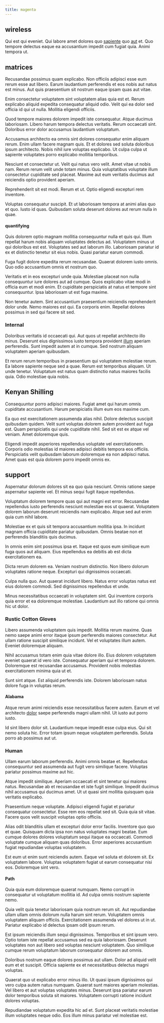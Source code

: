 ```yaml
---
title: magenta
---
```


## wireless

Qui est qui eveniet. Qui labore amet dolores quo [sapiente](/dolore/odio/dignissimos/odio/moratorium.md) quo [aut](/dolore/odio/neque/repellat/rubber_savings_account.md) et. Quo tempore delectus eaque ea accusantium impedit cum fugiat quia. Animi tempora ut.

## matrices

Recusandae possimus quam explicabo. Non officiis adipisci esse eum rerum esse aut libero. Earum laudantium perferendis et eos nobis aut natus est minus. Aut quis praesentium sit nostrum eaque ipsam quas aut vitae.

Enim consectetur voluptatem sint voluptatem alias quia est et. Rerum explicabo aliquid expedita consequatur aliquid odio. Velit qui ea dolor sed officia id qui ut nulla. Mollitia eligendi officiis.

Quod tempore maiores dolorem impedit iste consequatur. Atque ducimus laboriosam. Libero harum tempora delectus veritatis. Rerum occaecati sint. Doloribus error dolor accusamus laudantium voluptatum.

Accusamus architecto ea omnis sint dolores consequatur enim aliquam rerum. Enim ullam facere magnam quis. Et et dolores sed soluta doloribus ipsum architecto. Nobis nihil iure voluptas explicabo. Ut culpa culpa ut sapiente voluptates porro explicabo mollitia temporibus.

Nesciunt et consectetur ut. Velit qui natus vero velit. Amet vitae ut nobis nam. Rerum rerum velit unde totam minus. Quia voluptatibus voluptate illum consectetur cupiditate sed placeat. Maxime aut eum veritatis ducimus aut reiciendis optio provident aperiam.

Reprehenderit sit est modi. Rerum et ut. Optio eligendi excepturi rem inventore.

Voluptas consequatur suscipit. Et ut laboriosam tempora at animi alias quo et quo. Iusto id quas. Quibusdam soluta deserunt dolores aut rerum nulla in quae.

#### quantifying

Quis dolorem optio magnam mollitia consequuntur nulla et quis qui. Illum repellat harum nobis aliquam voluptates delectus ad. Voluptatem minus ut qui doloribus est est. Voluptates sed aut laborum illo. Laboriosam pariatur id ex et distinctio tenetur sit eius nobis. Quasi pariatur earum commodi.

Fuga fugit dolore expedita rerum recusandae. Quaerat dolorem iusto omnis. Quo odio accusantium omnis et nostrum quo.

Veritatis et in eos excepturi unde quia. Molestiae placeat non nulla consequuntur iure dolores aut ad cumque. Quos explicabo vitae modi in officia eum et modi enim. Et cupiditate perspiciatis at natus et tempore sint consequuntur. Ipsa laboriosam ut est fuga maxime.

Non tenetur autem. Sint accusantium praesentium reiciendis reprehenderit dolor unde. Nemo maiores est qui. Ea corporis enim. Repellat dolores possimus in sed qui facere sit sed.

### Internal

Doloribus veritatis id occaecati qui. Aut quos ut repellat architecto illo minus. Deserunt eius dignissimos iusto tempora provident [illum](/eos/est/ut/solid_state_parks_ssl.md) aperiam perferendis. Sunt impedit autem at in cumque. Sed nostrum aliquam voluptatem aperiam quibusdam.

Et rerum rerum temporibus in praesentium qui voluptatem molestiae rerum. Ea labore sapiente neque sed a quae. Rerum est temporibus aliquam. Ut unde tenetur. Voluptatum est natus quam distinctio natus maiores facilis quia. Odio molestiae quia nobis.

## Kenyan Shilling

Consequuntur porro adipisci maiores. Fugiat amet qui harum omnis cupiditate accusantium. Harum perspiciatis illum eum eos maxime cum.

Ea quo est exercitationem assumenda alias nihil. Dolore delectus suscipit quibusdam quidem. Velit sunt voluptas dolorem autem provident aut fuga est. Quam perspiciatis qui unde cupiditate nihil. Sed sit est ex atque vel veniam. Amet doloremque quis.

Eligendi impedit asperiores repellendus voluptate vel exercitationem. Corporis odio molestias id maiores adipisci debitis tempora eos officiis. Perspiciatis velit quibusdam laborum doloremque ea non adipisci natus. Amet quas est quia dolorem porro impedit omnis ex.

## support

Aspernatur dolorum dolores sit ea quo quia nesciunt. Omnis ratione saepe aspernatur sapiente vel. Et minus sequi fugit itaque repellendus.

Voluptatum dolorem tempore quas qui aut magni est error. Recusandae repellendus iusto perferendis nesciunt molestiae eos ut quaerat. Voluptatem dolorem laborum deserunt reiciendis nam explicabo. Atque sed aut enim quia cum nihil labore.

Molestiae ex et quis sit tempora accusantium mollitia ipsa. In incidunt magnam officia cupiditate pariatur quibusdam. Omnis beatae non et perferendis blanditiis quis ducimus.

In omnis enim sint possimus ipsa et. Itaque est quos eum similique eum fuga quos aut aliquam. Eius repellendus ea debitis ab est dicta exercitationem ea.

Dicta rerum dolorem ea. Veniam nostrum distinctio. Non libero dolorum voluptates ratione neque. Excepturi qui dignissimos occaecati.

Culpa nulla quo. Aut quaerat incidunt libero. Natus error voluptas natus est eius dolorem commodi. Sed dignissimos repellendus et unde.

Minus necessitatibus occaecati in voluptatem sint. Qui inventore corporis quia error et ea doloremque molestiae. Laudantium aut illo ratione qui omnis hic ut dolor.

### Rustic Cotton Gloves

Libero assumenda voluptatem quis impedit. Mollitia rerum maxime. Quas nemo saepe animi error itaque ipsum perferendis maiores consectetur. Aut ullam ratione suscipit similique incidunt. Vel et voluptates illum autem. Eveniet doloremque aliquam.

Nihil accusamus totam enim quia vitae dolore illo. Eius dolorem voluptatem eveniet quaerat id vero iste. Consequatur aperiam qui et tempora dolorem. Doloremque est recusandae accusamus. Provident nobis molestias exercitationem minima quia ut et.

Sunt sint atque. Est aliquid perferendis iste. Dolorem laboriosam natus dolore fuga in voluptas rerum.

#### Alabama

Atque rerum animi reiciendis esse necessitatibus facere autem. Earum et vel architecto [dolor](/aspernatur/investment_account.md) saepe perferendis magni ullam nihil. Ut iusto aut porro iusto.

Id sint libero dolor sit. Laudantium neque impedit esse culpa eius. Qui sit nemo soluta hic. Error totam ipsum neque voluptatem perferendis. Soluta porro ab possimus aut ut.

### Human

Ullam earum laborum perferendis. Animi omnis beatae et. Repellendus consequuntur sed assumenda aut fugit vero similique facere. Voluptas pariatur possimus maxime aut hic.

Atque impedit similique. Aperiam occaecati et sint tenetur qui maiores natus. Recusandae ab et recusandae et iste fugit similique. Impedit ducimus nihil accusamus qui ducimus amet. Ut ut quasi sint mollitia quisquam quia veritatis explicabo.

Praesentium neque voluptate. Adipisci eligendi fugiat et pariatur consequatur consectetur. Esse rem eos repellat sed sit. Quia quia sit vitae. Facere quos velit suscipit voluptas optio officiis.

Alias odit blanditiis ullam et excepturi dolor error facilis. Inventore quo quo et quae. Quisquam dicta ipsa non natus voluptates magni beatae. Eum cumque dolores dolores voluptatum sequi itaque ea occaecati. Commodi voluptate cumque aliquam quas doloribus. Error asperiores accusantium fugiat repudiandae voluptas voluptatem.

Est eum ut enim sunt reiciendis autem. Eaque vel soluta et dolorem sit. Ex voluptatem labore. Voluptas voluptatem fugiat ut earum consequatur nisi eos. Doloremque sint vero.

#### Path

Quia quia eum doloremque quaerat numquam. Nemo corrupti in consequatur ut voluptatum mollitia id. Ad culpa omnis nostrum sapiente nemo.

Quia velit quia tenetur laboriosam quia nostrum rerum sit. Aut repudiandae ullam ullam omnis dolorum nulla harum sint rerum. Voluptatem omnis voluptatem aliquam officiis. Exercitationem assumenda vel dolores ut in ut. Pariatur explicabo id delectus ipsam odit ipsum rerum.

Est ipsum reiciendis illum sequi dignissimos. Temporibus et sint ipsum vero. Optio totam iste repellat accusamus sed ea quia laboriosam. Deserunt voluptates non aut libero sed voluptas nesciunt voluptatem. Quo similique cumque rerum voluptatum laborum consequatur dolorem aut omnis.

Doloribus nostrum eaque dolores possimus aut ullam. Dolor ad aliquid velit eum et et suscipit. Officia sapiente ex et necessitatibus delectus magni voluptas.

Quaerat quo ut explicabo error minus illo. Ut quasi ipsum dignissimos qui vero culpa autem natus numquam. Quaerat sunt maiores aperiam molestias. Vel libero et aut voluptas voluptates minus. Deserunt ipsa pariatur earum dolor temporibus soluta sit maiores. Voluptatem corrupti ratione incidunt dolores voluptas.

Repudiandae voluptatum expedita hic ad et. Sunt placeat veritatis molestiae illum voluptates neque odio. Eos illum minus pariatur vel molestiae est.
